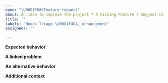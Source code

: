 ```yaml
---
name: "\U0001F680Feature request"
about: An idea to improve the project ? A missing Feature ? Suggest it here!
title: ''
labels: "Needs Triage \U0001F4CA, enhancement"
assignees: ''

---
```


**Expected behavior**
<!-- A clear and concise description of what you expected to happen. -->

**A linked problem**
<!-- *If you request is related to a problem, describe it*** -->

**An alternative behavior**
<!-- A clear and concise description of an alternative solution that you thought -->

**Additional context**
<!-- Add any relevant information about the feature request here -->
